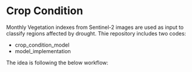 # Crop Condition

Monthly Vegetation indexes from Sentinel-2 images are used as input to classify regions affected by drought.
Thie repository includes two codes:
- crop_condition_model
- model_implementation

The idea is following the below workflow:


 
